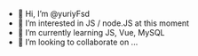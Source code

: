 - 👋 Hi, I’m @yuriyFsd
- 👀 I’m interested in JS / node.JS at this moment
- 🌱 I’m currently learning JS, Vue, MySQL
- 💞️ I’m looking to collaborate on ...

<!---
yuriyFsd/yuriyFsd is a ✨ special ✨ repository because its `README.md` (this file) appears on your GitHub profile.
You can click the Preview link to take a look at your changes.
--->
